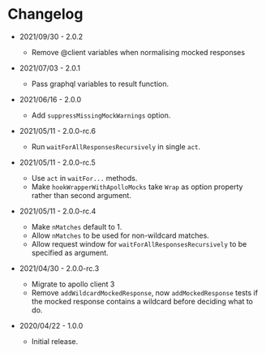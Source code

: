 # Changelog

- 2021/09/30 - 2.0.2

  - Remove @client variables when normalising mocked responses

- 2021/07/03 - 2.0.1

  - Pass graphql variables to result function.

- 2021/06/16 - 2.0.0

  - Add `suppressMissingMockWarnings` option.

- 2021/05/11 - 2.0.0-rc.6

  - Run `waitForAllResponsesRecursively` in single `act`.

- 2021/05/11 - 2.0.0-rc.5

  - Use `act` in `waitFor...` methods.
  - Make `hookWrapperWithApolloMocks` take `Wrap` as option property rather than second argument.

- 2021/05/11 - 2.0.0-rc.4

  - Make `nMatches` default to 1.
  - Allow `nMatches` to be used for non-wildcard matches.
  - Allow request window for `waitForAllResponsesRecursively` to be specified as argument.

- 2021/04/30 - 2.0.0-rc.3

  - Migrate to apollo client 3
  - Remove `addWildcardMockedResponse`, now `addMockedResponse` tests if the mocked response contains a wildcard before deciding what to do.

- 2020/04/22 - 1.0.0
  - Initial release.

